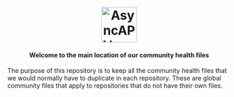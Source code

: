 <h1 align="center">
  <br>
  <a href="https://asyncapi.org"><img src="./assets/logo.png" alt="AsyncAPI logo" height="80"></a>
<h4 align="center">Welcome to the main location of our community health files</h4>

The purpose of this repository is to keep all the community health files that we would normally have to duplicate in each repository. These are global community files that apply to repositories that do not have their own files.

  
  
